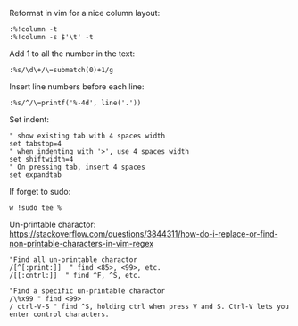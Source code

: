 Reformat in vim for a nice column layout:
```vim
:%!column -t
:%!column -s $'\t' -t
```
Add 1 to all the number in the text:
```vim
:%s/\d\+/\=submatch(0)+1/g
```
Insert line numbers before each line:
```vim
:%s/^/\=printf('%-4d', line('.'))
```
Set indent:
```vim
" show existing tab with 4 spaces width
set tabstop=4
" when indenting with '>', use 4 spaces width
set shiftwidth=4
" On pressing tab, insert 4 spaces
set expandtab
```

If forget to sudo:
```vim
w !sudo tee %
```

Un-printable charactor:  
https://stackoverflow.com/questions/3844311/how-do-i-replace-or-find-non-printable-characters-in-vim-regex
```vim
"Find all un-printable charactor
/[^[:print:]]  " find <85>, <99>, etc.
/[[:cntrl:]]  " find ^F, ^S, etc.

"Find a specific un-printable charactor
/\%x99 " find <99>
/ ctrl-V-S " find ^S, holding ctrl when press V and S. Ctrl-V lets you enter control characters.
```
